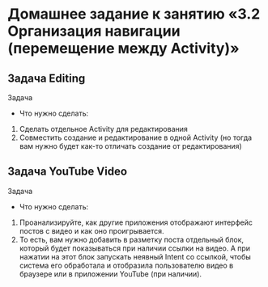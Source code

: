 # Домашнее задание к занятию «3.2 Организация навигации (перемещение между Activity)»

## Задача Editing

Задача

- Что нужно сделать:

1. Сделать отдельное Activity для редактирования
2. Совместить создание и редактирование в одной Activity (но тогда вам нужно будет как-то отличать создание от редактирования)

## Задача YouTube Video

Задача

- Что нужно сделать:

1. Проанализируйте, как другие приложения отображают интерфейс постов с видео и как оно проигрывается.
2. То есть, вам нужно добавить в разметку поста отдельный блок, который будет показываться при наличии ссылки на видео. А при нажатии на этот блок запускать неявный Intent со ссылкой, чтобы система его обработала и отобразила пользователю видео в браузере или в приложении YouTube (при наличии).